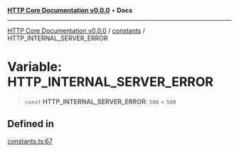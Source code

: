 [**HTTP Core Documentation v0.0.0**](../../README.md) • **Docs**

***

[HTTP Core Documentation v0.0.0](../../modules.md) / [constants](../README.md) / HTTP\_INTERNAL\_SERVER\_ERROR

# Variable: HTTP\_INTERNAL\_SERVER\_ERROR

> `const` **HTTP\_INTERNAL\_SERVER\_ERROR**: `500` = `500`

## Defined in

[constants.ts:67](https://github.com/stonemjs/http-core/blob/6c1adf9f449733e34ff7f08818342bd019b968a7/src/constants.ts#L67)
